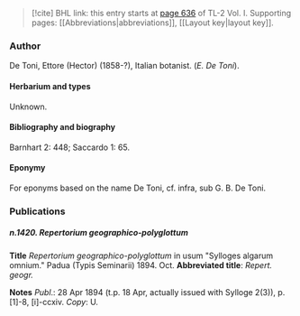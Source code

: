 > [!cite] BHL link: this entry starts at [page 636](https://www.biodiversitylibrary.org/item/103414#page/684/mode/1up) of TL-2 Vol. I.
> Supporting pages: [[Abbreviations|abbreviations]], [[Layout key|layout key]].

### Author

De Toni, Ettore (Hector) (1858-?), Italian botanist. (*E. De Toni*).

#### Herbarium and types

Unknown.

#### Bibliography and biography

Barnhart 2: 448; Saccardo 1: 65.

#### Eponymy

For eponyms based on the name De Toni, cf. infra, sub G. B. De Toni.

### Publications

##### n.1420. Repertorium geographico-polyglottum

**Title**
*Repertorium geographico-polyglottum* in usum "Sylloges algarum omnium." Padua (Typis Seminarii) 1894. Oct.
**Abbreviated title**: *Repert. geogr.*

**Notes**
*Publ*.: 28 Apr 1894 (t.p. 18 Apr, actually issued with Sylloge 2(3)), p. \[1\]-8, \[i\]-ccxiv.
*Copy*: U.


